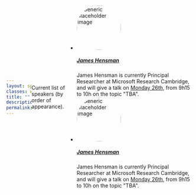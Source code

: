 ```yaml
---
layout: splash
classes: wide
title: ""
description: "LIKE23's speakers"
permalink: /speakers2/
---
```

<style type="text/css">
body{
height: 100vh;
display: flex;
justify-content: center;
align-items: center; }
img{
width: 120px;
clip-path: circle(); }
</style>

Current list of speakers (by order of appearance).

<ul class="list-unstyled">
  <li class="media">
       <img class="align-self-start mr-3" src="https://scholar.googleusercontent.com/citations?view_op=medium_photo&user=l8dX3ssAAAAJ&citpid=6" alt="Generic placeholder image">
       <div class="media-body">
            <h5 class="mt-0 mb-1"><a href="https://scholar.google.com/citations?user=l8dX3ssAAAAJ&hl=en" target="_blank">James Hensman</a></h5>
            James Hensman is currently Principal Researcher at Microsoft Research Cambridge, and will give a talk on <a href="/program/#monday-26th-june-2023" target="_blank">Monday 26th</a>, from 9h15 to 10h on the topic "TBA".
        </div>
    </li>
        <li class="media">
       <img class="align-self-start mr-3" src="https://scholar.googleusercontent.com/citations?view_op=medium_photo&user=l8dX3ssAAAAJ&citpid=6" alt="Generic placeholder image">
       <div class="media-body">
            <h5 class="mt-0 mb-1"><a href="https://scholar.google.com/citations?user=l8dX3ssAAAAJ&hl=en" target="_blank">James Hensman</a></h5>
            James Hensman is currently Principal Researcher at Microsoft Research Cambridge, and will give a talk on <a href="/program/#monday-26th-june-2023" target="_blank">Monday 26th</a>, from 9h15 to 10h on the topic "TBA".
        </div>
    </li>
</ul>
 
 

